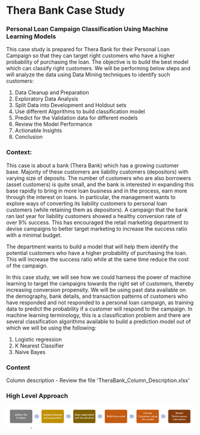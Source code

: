 # Thera Bank Case Study
### Personal Loan Campaign Classification Using Machine Learning Models

This case study is prepared for Thera Bank for their Personal Loan Campaign so that they can target right customers who have a higher probability of purchasing the loan. The objective is to build the best model which can classify right customers.
We will be performing below steps and will analyze the data using Data Mining techniques to identify such customers:

1. Data Cleanup and Preparation
2. Exploratory Data Analysis
3. Split Data into Development and Holdout sets
4. Use different Algorithms to build classification model
5. Predict for the Validation data for different models
6. Review the Model Performance
7. Actionable Insights
8. Conclusion

### Context:
This case is about a bank (Thera Bank) which has a growing customer base. Majority of these customers are liability customers (depositors) with varying size of deposits. The number of customers who are also borrowers (asset customers) is quite small, and the bank is interested in expanding this base rapidly to bring in more loan business and in the process, earn more through the interest on loans. In particular, the management wants to explore ways of converting its liability customers to personal loan customers (while retaining them as depositors). A campaign that the bank ran last year for liability customers showed a healthy conversion rate of over 9% success. This has encouraged the retail marketing department to devise campaigns to better target marketing to increase the success ratio with a minimal budget.

The department wants to build a model that will help them identify the potential customers who have a higher probability of purchasing the loan. This will increase the success ratio while at the same time reduce the cost of the campaign.

In this case study, we will see how we could harness the power of machine learning to target the campaigns towards the right set of customers, thereby increasing conversion propensity. We will be using past data available on the demography, bank details, and transaction patterns of customers who have responded and not responded to a personal loan campaign, as training data to predict the probability if a customer will respond to the campaign.
In machine learning terminology, this is a classification problem and there are several classification algorithms available to build a prediction model out of which we will be using the following:

1. Logistic regression
2. K Nearest Classifier
3. Naive Bayes

### Content
Column description - Review the file 'TheraBank_Column_Description.xlsx'

### High Level Approach

![High Level Approach](https://github.com/snehapala/thera_bank_casestudy/blob/master/HighLevelApproach.PNG)
